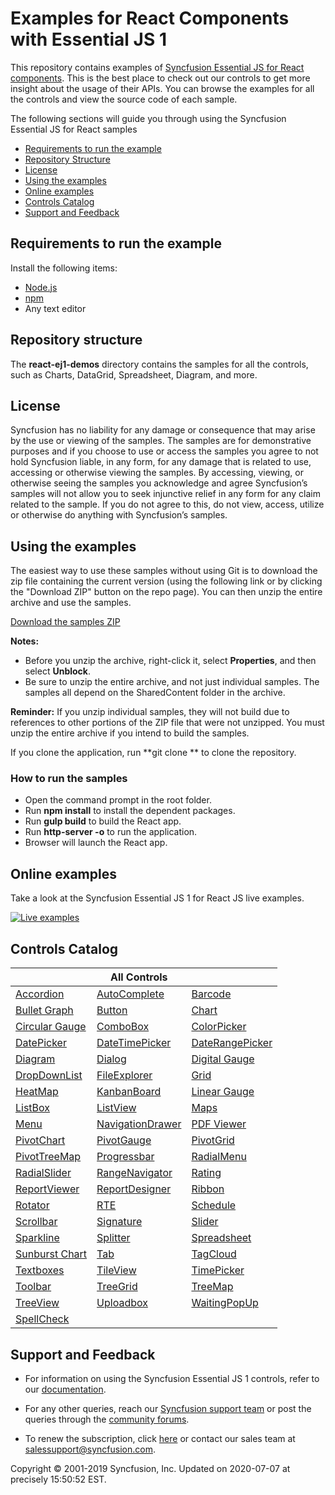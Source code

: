 # Examples for React Components with Essential JS 1

This repository contains examples of [Syncfusion Essential JS for React components](https://www.syncfusion.com/products/jquery/reactjs/?utm_source=github&utm_medium=listing). This is the best place to check out our controls to get more insight about the usage of their APIs. You can browse the examples for all the controls and view the source code of each sample.

The following sections will guide you through using the Syncfusion Essential JS for React samples

* [Requirements to run the example](#requirements-to-run-the-example)
* [Repository Structure](#repository-structure)
* [License](#license)
* [Using the examples](#using-the-examples) 
* [Online examples](#online-examples)
* [Controls Catalog](#controls-catalog)
* [Support and Feedback](#support-and-feedback) 

## Requirements to run the example

Install the following items:

* [Node.js](https://nodejs.org/en/)
* [npm](https://blog.npmjs.org/post/85484771375/how-to-install-npm)
* Any text editor

## Repository structure

The **react-ej1-demos** directory contains the samples for all the controls, such as Charts, DataGrid, Spreadsheet, Diagram, and more.

## <a name="license"></a>License ##

Syncfusion has no liability for any damage or consequence that may arise by the use or viewing of the samples. The samples are for demonstrative purposes and if you choose to use or access the samples you agree to not hold Syncfusion liable, in any form, for any damage that is related to use, accessing or otherwise viewing the samples. By accessing, viewing, or otherwise seeing the samples you acknowledge and agree Syncfusion’s samples will not allow you to seek injunctive relief in any form for any claim related to the sample. If you do not agree to this, do not view, access, utilize or otherwise do anything with Syncfusion’s samples.

## <a name="using-the-examples"></a>Using the examples ##

The easiest way to use these samples without using Git is to download the zip file containing the current version (using the following link or by clicking the "Download ZIP" button on the repo page). You can then unzip the entire archive and use the samples.

   [Download the samples ZIP](../../archive/master.zip)

   **Notes:** 
   * Before you unzip the archive, right-click it, select **Properties**, and then select **Unblock**.
   * Be sure to unzip the entire archive, and not just individual samples. The samples all depend on the SharedContent folder in the archive.  


**Reminder:** If you unzip individual samples, they will not build due to references to other portions of the ZIP file that were not unzipped. You must unzip the entire archive if you intend to build the samples.

If you clone the application, run **git clone <repository-url> ** to clone the repository.

### How to run the samples

* Open the command prompt in the root folder.
* Run **npm install** to install the dependent packages.
* Run **gulp build** to build the React app.
* Run **http-server -o** to run the application.
* Browser will launch the React app.

## Online examples

Take a look at the Syncfusion Essential JS 1 for React JS live examples.

[![Live examples](http://dabuttonfactory.com/button.png?t=Live+demo&f=Calibri-Bold&ts=24&tc=fff&tshs=1&tshc=000&hp=20&vp=8&c=5&bgt=gradient&bgc=3d85c6&ebgc=073763)](https://reactjq.syncfusion.com/?utm_source=github&utm_medium=listing)

## Controls Catalog

|              | All Controls  |         |
|--------------|--------------|---------|
|   [Accordion](https://www.syncfusion.com/products/jquery/javascript/accordion?utm_source=github&utm_medium=listing)  | [AutoComplete](https://www.syncfusion.com/products/jquery/javascript/autocomplete?utm_source=github&utm_medium=listing) | [Barcode](https://www.syncfusion.com/products/jquery/javascript/barcode?utm_source=github&utm_medium=listing) |
|[Bullet Graph](https://www.syncfusion.com/products/jquery/javascript/bullet-graph?utm_source=github&utm_medium=listing) |    [Button](https://www.syncfusion.com/products/jquery/javascript/button?utm_source=github&utm_medium=listing)    |  [Chart](https://www.syncfusion.com/products/jquery/javascript/charts?utm_source=github&utm_medium=listing)  |
| [Circular Gauge](https://www.syncfusion.com/products/jquery/javascript/circular-gauge?utm_source=github&utm_medium=listing) |    [ComboBox](https://www.syncfusion.com/products/jquery/javascript/combobox?utm_source=github&utm_medium=listing)    |  [ColorPicker](https://www.syncfusion.com/products/jquery/javascript/color-picker?utm_source=github&utm_medium=listing) |
|[DatePicker](https://www.syncfusion.com/products/jquery/javascript/date-picker?utm_source=github&utm_medium=listing) |    [DateTimePicker](https://www.syncfusion.com/products/jquery/javascript/date-time-picker?utm_source=github&utm_medium=listing)    |  [DateRangePicker](https://www.syncfusion.com/products/jquery/javascript/date-range-picker?utm_source=github&utm_medium=listing) |
|[Diagram](https://www.syncfusion.com/products/jquery/javascript/diagram?utm_source=github&utm_medium=listing) |    [Dialog](https://www.syncfusion.com/products/jquery/javascript/dialog?utm_source=github&utm_medium=listing)    |  [Digital Gauge](https://www.syncfusion.com/products/jquery/javascript/digital-gauge?utm_source=github&utm_medium=listing) |
| [DropDownList](https://www.syncfusion.com/products/jquery/javascript/drop-down-list?utm_source=github&utm_medium=listing) |    [FileExplorer](https://www.syncfusion.com/products/jquery/javascript/file-explorer?utm_source=github&utm_medium=listing)    |  [Grid](https://www.syncfusion.com/products/jquery/javascript/datagrid?utm_source=github&utm_medium=listing) |
| [HeatMap](https://www.syncfusion.com/products/jquery/javascript/heat-map?utm_source=github&utm_medium=listing) |    [KanbanBoard](https://www.syncfusion.com/products/jquery/javascript/kanban?utm_source=github&utm_medium=listing)    |  [Linear Gauge](https://www.syncfusion.com/products/jquery/javascript/linear-gauge?utm_source=github&utm_medium=listing)  |
| [ListBox](https://www.syncfusion.com/products/jquery/javascript/list-box?utm_source=github&utm_medium=listing) |    [ListView](https://www.syncfusion.com/products/jquery/javascript/listview?utm_source=github&utm_medium=listing)    |  [Maps](https://www.syncfusion.com/products/jquery/javascript/maps?utm_source=github&utm_medium=listing)  |
| [Menu](https://www.syncfusion.com/products/jquery/javascript/menu?utm_source=github&utm_medium=listing) |    [NavigationDrawer](https://www.syncfusion.com/products/jquery/javascript/navigation-drawer?utm_source=github&utm_medium=listing)    |  [PDF Viewer](https://www.syncfusion.com/products/jquery/javascript/pdf-viewer?utm_source=github&utm_medium=listing)  |
| [PivotChart](https://www.syncfusion.com/products/jquery/javascript/pivot-chart?utm_source=github&utm_medium=listing) |    [PivotGauge](https://www.syncfusion.com/products/jquery/javascript/pivot-gauge?utm_source=github&utm_medium=listing)    |  [PivotGrid](https://www.syncfusion.com/products/jquery/javascript/pivot-grid?utm_source=github&utm_medium=listing)  |
| [PivotTreeMap](https://www.syncfusion.com/products/jquery/javascript/pivot-tree-map?utm_source=github&utm_medium=listing)  | [Progressbar](https://www.syncfusion.com/products/jquery/javascript/progress-bar?utm_source=github&utm_medium=listing) | [RadialMenu](https://www.syncfusion.com/products/jquery/javascript/radial-menu?utm_source=github&utm_medium=listing) |
| [RadialSlider](https://www.syncfusion.com/products/jquery/javascript/radial-slider?utm_source=github&utm_medium=listing)  | [RangeNavigator](https://www.syncfusion.com/products/jquery/javascript/range-navigator?utm_source=github&utm_medium=listing) | [Rating](https://www.syncfusion.com/products/jquery/javascript/rating?utm_source=github&utm_medium=listing) |
|[ReportViewer](https://www.syncfusion.com/products/jquery/javascript/report-viewer?utm_source=github&utm_medium=listing)  | [ReportDesigner](https://www.syncfusion.com/products/jquery/javascript/report-designer?utm_source=github&utm_medium=listing) | [Ribbon](https://www.syncfusion.com/products/jquery/javascript/ribbon?utm_source=github&utm_medium=listing) |
|[Rotator](https://www.syncfusion.com/products/jquery/javascript/rotator?utm_source=github&utm_medium=listing)  | [RTE](https://www.syncfusion.com/products/jquery/javascript/rte?utm_source=github&utm_medium=listing) | [Schedule](https://www.syncfusion.com/products/jquery/javascript/scheduler?utm_source=github&utm_medium=listing) |
|[Scrollbar](https://www.syncfusion.com/products/jquery/javascript/scroller?utm_source=github&utm_medium=listing)  | [Signature](https://www.syncfusion.com/products/jquery/javascript/signature?utm_source=github&utm_medium=listing) | [Slider](https://www.syncfusion.com/products/jquery/javascript/slider?utm_source=github&utm_medium=listing) |
| [Sparkline](https://www.syncfusion.com/products/jquery/javascript/sparkline?utm_source=github&utm_medium=listing)  | [Splitter](https://www.syncfusion.com/products/jquery/javascript/splitter?utm_source=github&utm_medium=listing) | [Spreadsheet](https://www.syncfusion.com/products/jquery/javascript/spreadsheet?utm_source=github&utm_medium=listing) |
| [Sunburst Chart](https://www.syncfusion.com/products/jquery/javascript/sunburst-chart?utm_source=github&utm_medium=listing)  | [Tab](https://www.syncfusion.com/products/jquery/javascript/tabs?utm_source=github&utm_medium=listing) | [TagCloud](https://www.syncfusion.com/products/jquery/javascript/tag-cloud?utm_source=github&utm_medium=listing) |
| [Textboxes](https://www.syncfusion.com/products/jquery/javascript/text-box?utm_source=github&utm_medium=listing)  | [TileView](https://www.syncfusion.com/products/jquery/javascript/tile-view?utm_source=github&utm_medium=listing) | [TimePicker](https://www.syncfusion.com/products/jquery/javascript/time-picker?utm_source=github&utm_medium=listing) |
| [Toolbar](https://www.syncfusion.com/products/jquery/javascript/toolbar?utm_source=github&utm_medium=listing)  | [TreeGrid](https://www.syncfusion.com/products/jquery/javascript/tree-grid?utm_source=github&utm_medium=listing) | [TreeMap](https://www.syncfusion.com/products/jquery/javascript/tree-map?utm_source=github&utm_medium=listing) |
| [TreeView](https://www.syncfusion.com/products/jquery/javascript/tree-view?utm_source=github&utm_medium=listing)  | [Uploadbox](https://www.syncfusion.com/products/jquery/javascript/upload-box?utm_source=github&utm_medium=listing) | [WaitingPopUp](https://www.syncfusion.com/products/jquery/javascript/waiting-popup?utm_source=github&utm_medium=listing) |
| [SpellCheck](https://www.syncfusion.com/products/jquery/javascript/spellcheck?utm_source=github&utm_medium=listing)  |

## <a name="support-and-feedback"></a>Support and Feedback ##

* For information on using the Syncfusion Essential JS 1 controls, refer to our [documentation](https://help.syncfusion.com/reactjs/overview).

* For any other queries, reach our [Syncfusion support team](https://www.syncfusion.com/support/directtrac/incidents/newincident?utm_source=github&utm_medium=listing) or post the queries through the [community forums](https://www.syncfusion.com/forums?utm_source=github&utm_medium=listing).

* To renew the subscription, click [here](https://www.syncfusion.com/sales/products?utm_source=github&utm_medium=listing) or contact our sales team at <salessupport@syncfusion.com>.

<p>Copyright © 2001-2019 Syncfusion, Inc. Updated on 2020-07-07 at precisely 15:50:52 EST.</p>
